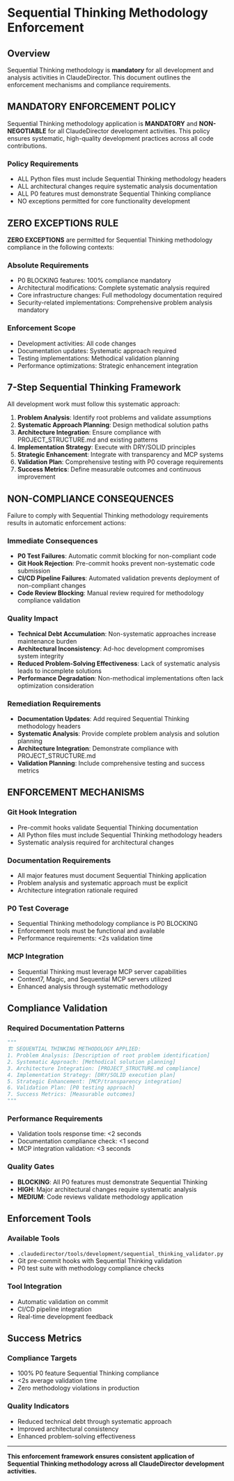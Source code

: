 # Sequential Thinking Methodology Enforcement

## Overview

Sequential Thinking methodology is **mandatory** for all development and analysis activities in ClaudeDirector. This document outlines the enforcement mechanisms and compliance requirements.

## MANDATORY ENFORCEMENT POLICY

Sequential Thinking methodology application is **MANDATORY** and **NON-NEGOTIABLE** for all ClaudeDirector development activities. This policy ensures systematic, high-quality development practices across all code contributions.

### Policy Requirements
- ALL Python files must include Sequential Thinking methodology headers
- ALL architectural changes require systematic analysis documentation
- ALL P0 features must demonstrate Sequential Thinking compliance
- NO exceptions permitted for core functionality development

## ZERO EXCEPTIONS RULE

**ZERO EXCEPTIONS** are permitted for Sequential Thinking methodology compliance in the following contexts:

### Absolute Requirements
- P0 BLOCKING features: 100% compliance mandatory
- Architectural modifications: Complete systematic analysis required
- Core infrastructure changes: Full methodology documentation required
- Security-related implementations: Comprehensive problem analysis mandatory

### Enforcement Scope
- Development activities: All code changes
- Documentation updates: Systematic approach required
- Testing implementations: Methodical validation planning
- Performance optimizations: Strategic enhancement integration

## 7-Step Sequential Thinking Framework

All development work must follow this systematic approach:

1. **Problem Analysis**: Identify root problems and validate assumptions
2. **Systematic Approach Planning**: Design methodical solution paths
3. **Architecture Integration**: Ensure compliance with PROJECT_STRUCTURE.md and existing patterns
4. **Implementation Strategy**: Execute with DRY/SOLID principles
5. **Strategic Enhancement**: Integrate with transparency and MCP systems
6. **Validation Plan**: Comprehensive testing with P0 coverage requirements
7. **Success Metrics**: Define measurable outcomes and continuous improvement

## NON-COMPLIANCE CONSEQUENCES

Failure to comply with Sequential Thinking methodology requirements results in automatic enforcement actions:

### Immediate Consequences
- **P0 Test Failures**: Automatic commit blocking for non-compliant code
- **Git Hook Rejection**: Pre-commit hooks prevent non-systematic code submission
- **CI/CD Pipeline Failures**: Automated validation prevents deployment of non-compliant changes
- **Code Review Blocking**: Manual review required for methodology compliance validation

### Quality Impact
- **Technical Debt Accumulation**: Non-systematic approaches increase maintenance burden
- **Architectural Inconsistency**: Ad-hoc development compromises system integrity
- **Reduced Problem-Solving Effectiveness**: Lack of systematic analysis leads to incomplete solutions
- **Performance Degradation**: Non-methodical implementations often lack optimization consideration

### Remediation Requirements
- **Documentation Updates**: Add required Sequential Thinking methodology headers
- **Systematic Analysis**: Provide complete problem analysis and solution planning
- **Architecture Integration**: Demonstrate compliance with PROJECT_STRUCTURE.md
- **Validation Planning**: Include comprehensive testing and success metrics

## ENFORCEMENT MECHANISMS

### Git Hook Integration
- Pre-commit hooks validate Sequential Thinking documentation
- All Python files must include Sequential Thinking methodology headers
- Systematic analysis required for architectural changes

### Documentation Requirements
- All major features must document Sequential Thinking application
- Problem analysis and systematic approach must be explicit
- Architecture integration rationale required

### P0 Test Coverage
- Sequential Thinking methodology compliance is P0 BLOCKING
- Enforcement tools must be functional and available
- Performance requirements: <2s validation time

### MCP Integration
- Sequential Thinking must leverage MCP server capabilities
- Context7, Magic, and Sequential MCP servers utilized
- Enhanced analysis through systematic methodology

## Compliance Validation

### Required Documentation Patterns
```python
"""
🏗️ SEQUENTIAL THINKING METHODOLOGY APPLIED:
1. Problem Analysis: [Description of root problem identification]
2. Systematic Approach: [Methodical solution planning]
3. Architecture Integration: [PROJECT_STRUCTURE.md compliance]
4. Implementation Strategy: [DRY/SOLID execution plan]
5. Strategic Enhancement: [MCP/transparency integration]
6. Validation Plan: [P0 testing approach]
7. Success Metrics: [Measurable outcomes]
"""
```

### Performance Requirements
- Validation tools response time: <2 seconds
- Documentation compliance check: <1 second
- MCP integration validation: <3 seconds

### Quality Gates
- **BLOCKING**: All P0 features must demonstrate Sequential Thinking
- **HIGH**: Major architectural changes require systematic analysis
- **MEDIUM**: Code reviews validate methodology application

## Enforcement Tools

### Available Tools
- `.claudedirector/tools/development/sequential_thinking_validator.py`
- Git pre-commit hooks with Sequential Thinking validation
- P0 test suite with methodology compliance checks

### Tool Integration
- Automatic validation on commit
- CI/CD pipeline integration
- Real-time development feedback

## Success Metrics

### Compliance Targets
- 100% P0 feature Sequential Thinking compliance
- <2s average validation time
- Zero methodology violations in production

### Quality Indicators
- Reduced technical debt through systematic approach
- Improved architectural consistency
- Enhanced problem-solving effectiveness

---

**This enforcement framework ensures consistent application of Sequential Thinking methodology across all ClaudeDirector development activities.**
